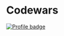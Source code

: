 # Codewars  

[![Profile badge](https://www.codewars.com/users/Rio%20/badges/large)](https://www.codewars.com/users/Rio%20)


